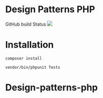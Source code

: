 # Design Patterns PHP 

GitHub build Status
![](https://github.com/RamyHakam/DesignPatternsCourse//workflows/build/badge.svg)


# Installation

`composer install`

`vendor/bin/phpunit Tests`
# Design-patterns-php
